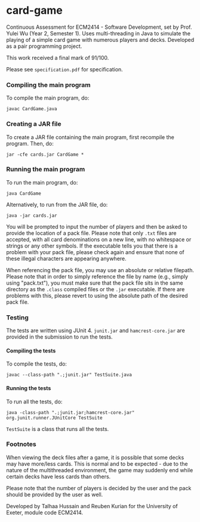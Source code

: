 # card-game

Continuous Assessment for ECM2414 - Software Development, set by Prof. Yulei Wu (Year 2, Semester 1). Uses multi-threading in Java to simulate the playing of a simple card game with numerous players and decks. Developed as a pair programming project.

This work received a final mark of 91/100.

Please see `specification.pdf` for specification.

### Compiling the main program

To compile the main program, do:

```
javac CardGame.java
```

### Creating a JAR file

To create a JAR file containing the main program, first recompile the program. Then, do:

```
jar -cfe cards.jar CardGame *
```

### Running the main program

To run the main program, do:

```
java CardGame
```

Alternatively, to run from the JAR file, do:

```
java -jar cards.jar
```

You will be prompted to input the number of players and then be asked to provide the location of a pack file. Please note that only `.txt` files are accepted, with all card denominations on a new line, with no whitespace or strings or any other symbols. If the executable tells you that there is a problem with your pack file, please check again and ensure that none of these illegal characters are appearing anywhere.

When referencing the pack file, you may use an absolute or relative filepath. Please note that in order to simply reference the file by name (e.g., simply using "pack.txt"), you must make sure that the pack file sits in the same directory as the `.class` compiled files or the `.jar` executable. If there are problems with this, please revert to using the absolute path of the desired pack file.

### Testing
The tests are written using JUnit 4. `junit.jar` and `hamcrest-core.jar` are provided in the submission to run the tests.

#### Compiling the tests

To compile the tests, do:
```
javac --class-path ".;junit.jar" TestSuite.java
```

#### Running the tests

To run all the tests, do:

```
java -class-path ".;junit.jar;hamcrest-core.jar" org.junit.runner.JUnitCore TestSuite
```

`TestSuite` is a class that runs all the tests.

### Footnotes
When viewing the deck files after a game, it is possible that some decks may have more/less cards. This is normal and to be expected - due to the nature of the multithreaded environment, the game may suddenly end while certain decks have less cards than others.

Please note that the number of players is decided by the user and the pack should be provided by the user as well.


Developed by Talhaa Hussain and Reuben Kurian for the University of Exeter, module code ECM2414.

